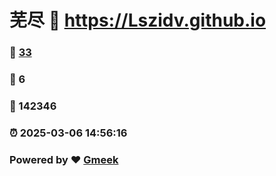 # 芜尽 :link: https://Lszidv.github.io 
### :page_facing_up: [33](https://Lszidv.github.io/tag.html) 
### :speech_balloon: 6 
### :hibiscus: 142346 
### :alarm_clock: 2025-03-06 14:56:16 
### Powered by :heart: [Gmeek](https://github.com/Meekdai/Gmeek)
